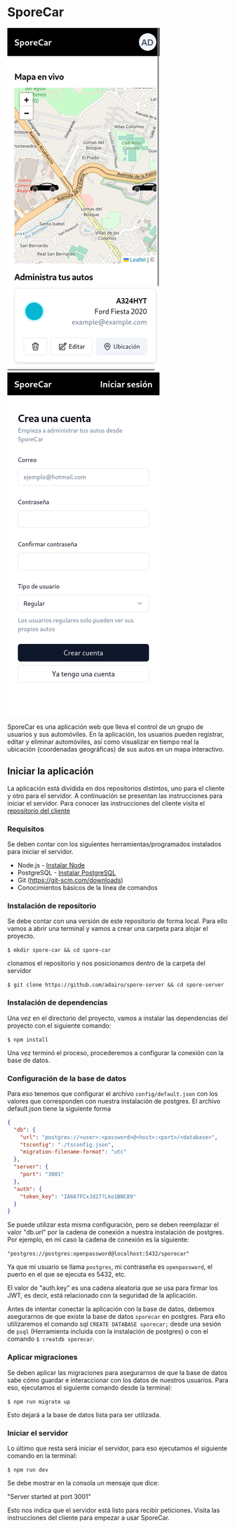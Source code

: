 # SporeCar

![Visualización del mapa](pics/map.png)
![Inicio de sesión](pics/signup.png)

SporeCar es una aplicación web que lleva el control de un grupo de usuarios y sus automóviles. En la aplicación, los usuarios pueden registrar, editar y eliminar automóviles, así como visualizar en tiempo real la ubicación (coordenadas geográficas) de sus autos en un mapa interactivo.

## Iniciar la aplicación

La aplicación está dividida en dos repositorios distintos, uno para el cliente y otro para el servidor. A continuación se presentan las instrucciones para iniciar el servidor. Para conocer las instrucciones del cliente visita el [repositorio del cliente](https://github.com/adairo/spore-client)

### Requisitos

Se deben contar con los siguientes herramientas/programados instalados para iniciar el servidor.

- Node.js - [Instalar Node](https://nodejs.org/en)
- PostgreSQL - [Instalar PostgreSQL](https://www.postgresql.org/download/)
- Git (https://git-scm.com/downloads)
- Conocimientos básicos de la línea de comandos

### Instalación de repositorio

Se debe contar con una versión de este repositorio de forma local. Para ello vamos a abrir una terminal y vamos a crear una carpeta para alojar el proyecto.

`$ mkdir spore-car && cd spore-car`

clonamos el repositorio y nos posicionamos dentro de la carpeta del servidor

`$ git clone https://github.com/adairo/spore-server && cd spore-server`

### Instalación de dependencias

Una vez en el directorio del proyecto, vamos a instalar las dependencias del proyecto con el siguiente comando:

`$ npm install`

Una vez terminó el proceso, procederemos a configurar la conexión con la base de datos. 

### Configuración de la base de datos

Para eso tenemos que configurar el archivo `config/default.json` con los valores que corresponden con nuestra instalación de postgres. El archivo default.json tiene la siguiente forma

```json
{
  "db": {
    "url": "postgres://<user>:<password>@<host>:<port>/<database>",
    "tsconfig": "./tsconfig.json",
    "migration-filename-format": "utc"
  },
  "server": {
    "port": "3001"
  },
  "auth": {
    "token_key": "IA667FCxJd27?Lko1BNC89"
  }
}
```

Se puede utilizar esta misma configuración, pero se deben reemplazar el valor "db.url" por la cadena de conexión a nuestra instalación de postgres. Por ejemplo, en mi caso la cadena de conexión es la siguiente:

`"postgres://postgres:openpassword@localhost:5432/sporecar"`

Ya que mi usuario se llama `postgres`, mi contraseña es `openpassword`, el puerto en el que se ejecuta es 5432, etc.

El valor de "auth.key" es una cadena aleatoria que se usa para firmar los JWT, es decir, está relacionado con la seguridad de la aplicación. 

Antes de intentar conectar la aplicación con la base de datos, debemos asegurarnos de que existe la base de datos `sporecar` en postgres. Para ello utilizaremos el comando sql `CREATE DATABASE sporecar;` desde una sesión de `psql` (Herramienta incluida con la instalación de postgres) o con el comando `$ creatdb sporecar`.

### Aplicar migraciones

Se deben aplicar las migraciones para asegurarnos de que la base de datos sabe cómo guardar e interaccionar con los datos de nuestros usuarios. Para eso, ejecutamos el siguiente comando desde la terminal:

`$ npm run migrate up`

Esto dejará a la base de datos lista para ser utilizada.

### Iniciar el servidor

Lo último que resta será iniciar el servidor, para eso ejecutamos el siguiente comando en la terminal:

`$ npm run dev`

Se debe mostrar en la consola un mensaje que dice:

"Server started at port 3001"

Esto nos indica que el servidor está listo para recibir peticiones. Visita las instrucciones del cliente para empezar a usar SporeCar.
